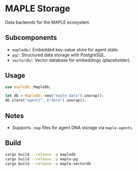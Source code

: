 # MAPLE Storage

Data backends for the MAPLE ecosystem.

## Subcomponents
- `mapledb/`: Embedded key-value store for agent state.
- `pg/`: Structured data storage with PostgreSQL.
- `vectordb/`: Vector database for embeddings (placeholder).

## Usage
```rust
use mapledb::MapleDb;

let db = MapleDb::new("maple_data").unwrap();
db.store("agent1", b"data").unwrap();
```

## Notes
- Supports `.map` files for agent DNA storage via `maple-agents`.

## Build
```bash
cargo build --release -p mapledb
cargo build --release -p maple-pg
cargo build --release -p maple-vectordb
```